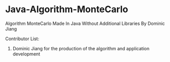 # Java-Algorithm-MonteCarlo
Algorithm MonteCarlo Made In Java Without Additional Libraries By Dominic Jiang

Contributor List:

1. Dominic Jiang for the production of the algorithm and application development
